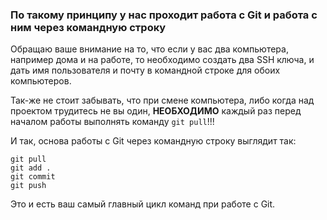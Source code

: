 ### По такому принципу у нас проходит работа с Git и работа с ним через командную строку

Обращаю ваше внимание на то, что если у вас два компьютера, например дома и на работе, то необходимо создать два SSH ключа, и дать имя пользователя и почту в командной строке для обоих компьютеров.

Так-же не стоит забывать, что при смене компьютера, либо когда над проектом трудитесь не вы один, **НЕОБХОДИМО** каждый раз перед началом работы выполнять команду ``git pull``!!!

И так, основа работы с Git через командную строку выглядит так:
~~~
git pull
git add .
git commit 
git push
~~~
Это и есть ваш самый главный цикл команд при работе с Git.
